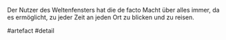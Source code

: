 Der Nutzer des Weltenfensters hat die de facto Macht über alles immer, da es ermöglicht, zu jeder Zeit an jeden Ort zu blicken und zu reisen.

#artefact #detail 